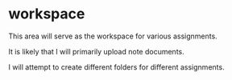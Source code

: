 # workspace
This area will serve as the workspace for various assignments.<p>
It is likely that I will primarily upload note documents.<p>
I will attempt to create different folders for different assignments.
